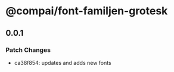 # @compai/font-familjen-grotesk

## 0.0.1
### Patch Changes

- ca38f854: updates and adds new fonts
